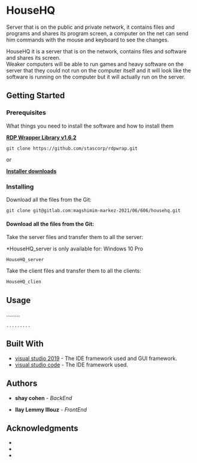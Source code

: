 # HouseHQ

Server that is on the public and private network, it contains files and programs and shares its program screen, a computer on the net can send him commands with the mouse and keyboard to see the changes.

HouseHQ it is a server that is on the network, contains files and software and shares its screen.
<br/>Weaker computers will be able to run games and heavy software on the server that they could not run on the computer itself and it will look like the software is running on the computer but it will actually run on the server.

## Getting Started
### Prerequisites

What things you need to install the software and how to install them

**[RDP Wrapper Library v1.6.2](https://github.com/stascorp/rdpwrap)**
```
git clone https://github.com/stascorp/rdpwrap.git
```
or

**[Installer downloads](https://github.com/stascorp/rdpwrap/releases)**

### Installing

Download all the files from the Git:

```
git clone git@gitlab.com:magshimim-markez-2021/06/606/househq.git
```

#### Download all the files from the Git:

Take the server files and transfer them to all the server:

*HouseHQ_server is only available for: Windows 10 Pro
```
HouseHQ_server
```

Take the client files and transfer them to all the clients:

```
HouseHQ_clien
```

## Usage

.........

```
.........
```

## Built With

* [visual studio 2019](https://visualstudio.microsoft.com/vs/) - The IDE framework used and GUI  framework.
* [visual studio code](https://code.visualstudio.com/) - The IDE framework used.

## Authors

* **shay cohen** - *BackEnd*

* **Ilay Lemmy Illouz** - *FrontEnd*

## Acknowledgments

*
*
*
